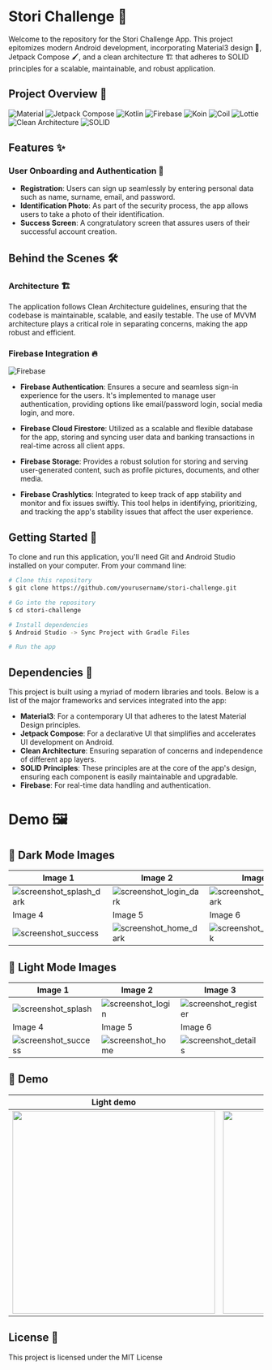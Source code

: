 # Stori Challenge 📱

Welcome to the repository for the Stori Challenge App. This project epitomizes modern Android development, incorporating Material3 design 🎨, Jetpack Compose 🖌️, and a clean architecture 🏗️ that adheres to SOLID principles for a scalable, maintainable, and robust application.

## Project Overview 👀

![Material](https://img.shields.io/badge/Material-Design-blue.svg?style=flat)
![Jetpack Compose](https://img.shields.io/badge/Jetpack%20Compose-1.4.3-brightgreen.svg?style=flat)
![Kotlin](https://img.shields.io/badge/kotlin-1.7.10-blue.svg?logo=kotlin)
![Firebase](https://img.shields.io/badge/Firebase-BOM%2032.4.0-orange)
![Koin](https://img.shields.io/badge/Koin-DI-green.svg?style=flat)
![Coil](https://img.shields.io/badge/Coil-Image%20Loading-blue.svg?style=flat)
![Lottie](https://img.shields.io/badge/Lottie-Animations-ff69b4.svg?style=flat)
![Clean Architecture](https://img.shields.io/badge/Clean%20Architecture-Enabled-green)
![SOLID](https://img.shields.io/badge/SOLID-Principles-blueviolet)


## Features ✨

### User Onboarding and Authentication 🔐

- **Registration**: Users can sign up seamlessly by entering personal data such as name, surname, email, and password.
- **Identification Photo**: As part of the security process, the app allows users to take a photo of their identification.
- **Success Screen**: A congratulatory screen that assures users of their successful account creation.

## Behind the Scenes 🛠️

### Architecture 🏗️

The application follows Clean Architecture guidelines, ensuring that the codebase is maintainable, scalable, and easily testable. The use of MVVM architecture plays a critical role in separating concerns, making the app robust and efficient.

### Firebase Integration 🔥

![Firebase](https://img.shields.io/badge/Firebase-orange?logo=firebase)

- **Firebase Authentication**: Ensures a secure and seamless sign-in experience for the users. It's implemented to manage user authentication, providing options like email/password login, social media login, and more.
  
- **Firebase Cloud Firestore**: Utilized as a scalable and flexible database for the app, storing and syncing user data and banking transactions in real-time across all client apps.

- **Firebase Storage**: Provides a robust solution for storing and serving user-generated content, such as profile pictures, documents, and other media.

- **Firebase Crashlytics**: Integrated to keep track of app stability and monitor and fix issues swiftly. This tool helps in identifying, prioritizing, and tracking the app's stability issues that affect the user experience.
  
## Getting Started 🚀

To clone and run this application, you'll need Git and Android Studio installed on your computer. From your command line:

```bash
# Clone this repository
$ git clone https://github.com/yourusername/stori-challenge.git

# Go into the repository
$ cd stori-challenge

# Install dependencies
$ Android Studio -> Sync Project with Gradle Files

# Run the app
```

## Dependencies 🧰

This project is built using a myriad of modern libraries and tools. Below is a list of the major frameworks and services integrated into the app:

- **Material3**: For a contemporary UI that adheres to the latest Material Design principles.
- **Jetpack Compose**: For a declarative UI that simplifies and accelerates UI development on Android.
- **Clean Architecture**: Ensuring separation of concerns and independence of different app layers.
- **SOLID Principles**: These principles are at the core of the app's design, ensuring each component is easily maintainable and upgradable.
- **Firebase**: For real-time data handling and authentication.

# Demo 🖼️

## 📸 Dark Mode Images

| Image 1 | Image 2 | Image 3 |
|---------|---------|---------|
| ![screenshot_splash_dark](https://github.com/lorenzosuarez/Stori-Challenge/assets/55887438/0cfd25fe-610d-4ea2-af78-b60cf975b317)| ![screenshot_login_dark](https://github.com/lorenzosuarez/Stori-Challenge/assets/55887438/a747bd1d-96c3-418c-8622-22240a8fc91c) | ![screenshot_register_dark](https://github.com/lorenzosuarez/Stori-Challenge/assets/55887438/2e7dbac8-fdf3-4d41-a80e-e859df8b29f0) |
| Image 4 | Image 5 | Image 6 |
| ![screenshot_success](https://github.com/lorenzosuarez/Stori-Challenge/assets/55887438/05abaeee-e199-4b0b-a99c-3929ce86f32c) | ![screenshot_home_dark](https://github.com/lorenzosuarez/Stori-Challenge/assets/55887438/dbd7f603-8cd2-46b7-8367-6abd817f8346) | ![screenshot_details_dark](https://github.com/lorenzosuarez/Stori-Challenge/assets/55887438/8560c1fc-a0d5-4f52-8c1d-62f49a4e2a0c) |

## 📸 Light Mode Images

| Image 1 | Image 2 | Image 3 |
|---------|---------|---------|
| ![screenshot_splash](https://github.com/lorenzosuarez/Stori-Challenge/assets/55887438/b7055f37-43e6-444f-9c0e-788dcfa67de8) | ![screenshot_login](https://github.com/lorenzosuarez/Stori-Challenge/assets/55887438/31eba34e-1030-453f-866e-1d3a7f56a0f4) | ![screenshot_register](https://github.com/lorenzosuarez/Stori-Challenge/assets/55887438/26e2821e-3951-4423-a8c6-a677e839a3d2) |
| Image 4 | Image 5 | Image 6 |
| ![screenshot_success](https://github.com/lorenzosuarez/Stori-Challenge/assets/55887438/05abaeee-e199-4b0b-a99c-3929ce86f32c) | ![screenshot_home](https://github.com/lorenzosuarez/Stori-Challenge/assets/55887438/51194b64-02b5-481f-adee-c0f2fc9c5687) | ![screenshot_details](https://github.com/lorenzosuarez/Stori-Challenge/assets/55887438/6416eb17-033e-4b40-8d6a-178aec25ccfb) |

## 🎥 Demo

| Light demo | Dark demo |
|------------|-----------|
| <img src="https://github.com/lorenzosuarez/Stori-Challenge/assets/55887438/cdda89d4-80f3-41d5-9c50-9923d512e5b8" width="400"> | <img src="https://github.com/lorenzosuarez/Stori-Challenge/assets/55887438/77e9a1b3-ad57-4640-a0c8-1598d01d5191" width="400"> |


## License 📄

This project is licensed under the MIT License
